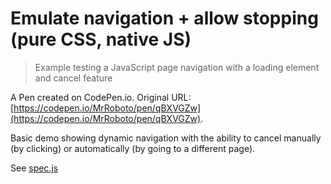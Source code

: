 # Emulate navigation + allow stopping (pure CSS, native JS)
> Example testing a JavaScript page navigation with a loading element and cancel feature

A Pen created on CodePen.io. Original URL: [https://codepen.io/MrRoboto/pen/qBXVGZw](https://codepen.io/MrRoboto/pen/qBXVGZw).

Basic demo showing dynamic navigation with the ability to cancel manually (by clicking) or automatically (by going to a different page).

See [spec.js](./cypress/integration/spec.js)

